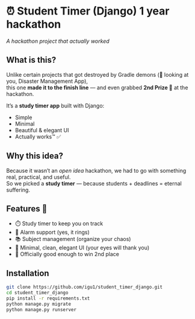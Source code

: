 # ⏰ Student Timer (Django) 1 year hackathon
*A hackathon project that actually worked*  

## What is this?  
Unlike certain projects that got destroyed by Gradle demons (👀 looking at you, Disaster Management App),  
this one **made it to the finish line** — and even grabbed **2nd Prize 🥈** at the hackathon.  

It’s a **study timer app** built with Django:  
- Simple  
- Minimal  
- Beautiful & elegant UI  
- Actually works™ ✅  

## Why this idea?  
Because it wasn’t an *open idea* hackathon, we had to go with something real, practical, and useful.  
So we picked a **study timer** — because students + deadlines = eternal suffering.  

## Features 🎉  
- ⏱️ Study timer to keep you on track  
- 🔔 Alarm support (yes, it rings)  
- 📚 Subject management (organize your chaos)  
- 🎨 Minimal, clean, elegant UI (your eyes will thank you)  
- 🥈 Officially good enough to win 2nd place  

## Installation  
```bash
git clone https://github.com/igu1/student_timer_django.git  
cd student_timer_django  
pip install -r requirements.txt  
python manage.py migrate  
python manage.py runserver  
